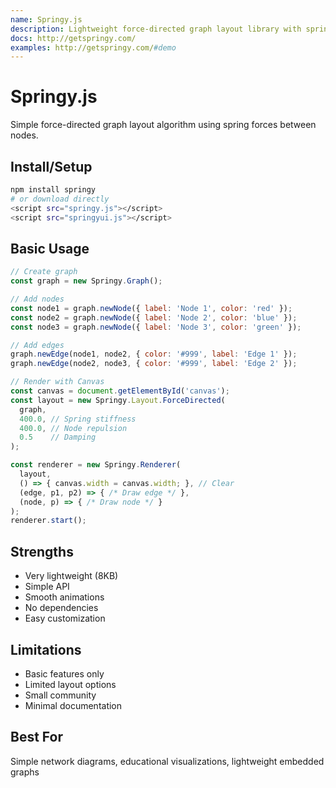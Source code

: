 ```yaml
---
name: Springy.js
description: Lightweight force-directed graph layout library with spring physics simulation
docs: http://getspringy.com/
examples: http://getspringy.com/#demo
---
```


# Springy.js

Simple force-directed graph layout algorithm using spring forces between nodes.

## Install/Setup
```bash
npm install springy
# or download directly
<script src="springy.js"></script>
<script src="springyui.js"></script>
```

## Basic Usage
```javascript
// Create graph
const graph = new Springy.Graph();

// Add nodes
const node1 = graph.newNode({ label: 'Node 1', color: 'red' });
const node2 = graph.newNode({ label: 'Node 2', color: 'blue' });
const node3 = graph.newNode({ label: 'Node 3', color: 'green' });

// Add edges
graph.newEdge(node1, node2, { color: '#999', label: 'Edge 1' });
graph.newEdge(node2, node3, { color: '#999', label: 'Edge 2' });

// Render with Canvas
const canvas = document.getElementById('canvas');
const layout = new Springy.Layout.ForceDirected(
  graph,
  400.0, // Spring stiffness
  400.0, // Node repulsion
  0.5    // Damping
);

const renderer = new Springy.Renderer(
  layout,
  () => { canvas.width = canvas.width; }, // Clear
  (edge, p1, p2) => { /* Draw edge */ },
  (node, p) => { /* Draw node */ }
);
renderer.start();
```

## Strengths
- Very lightweight (8KB)
- Simple API
- Smooth animations
- No dependencies
- Easy customization

## Limitations
- Basic features only
- Limited layout options
- Small community
- Minimal documentation

## Best For
Simple network diagrams, educational visualizations, lightweight embedded graphs